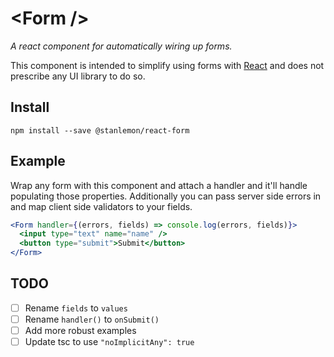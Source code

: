 
# &lt;Form /&gt;

_A react component for automatically wiring up forms._

This component is intended to simplify using forms with [React](https://reactjs.org) and does not prescribe any UI library to do so.

## Install

`npm install --save @stanlemon/react-form`

## Example

Wrap any form with this component and attach a handler and it'll handle populating those properties. Additionally you can pass server side errors in and map client side validators to your fields.

```jsx
<Form handler={(errors, fields) => console.log(errors, fields)}>
  <input type="text" name="name" />
  <button type="submit">Submit</button>
</Form>
```

## TODO

- [ ] Rename `fields` to `values`
- [ ] Rename `handler()` to `onSubmit()`
- [ ] Add more robust examples
- [ ] Update tsc to use `"noImplicitAny": true `
